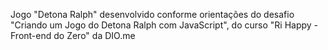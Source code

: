 Jogo "Detona Ralph" desenvolvido conforme orientações do desafio "Criando um Jogo do Detona Ralph com JavaScript", do curso "Ri Happy - Front-end do Zero" da DIO.me
